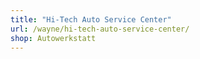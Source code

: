 ```yaml
---
title: "Hi-Tech Auto Service Center"
url: /wayne/hi-tech-auto-service-center/
shop: Autowerkstatt
---
```

